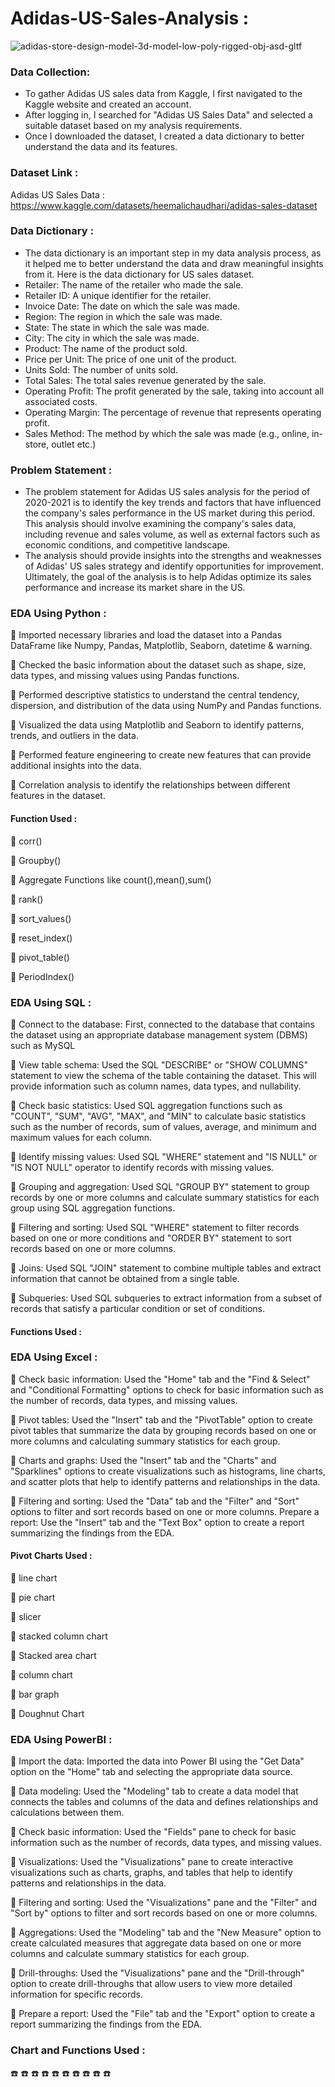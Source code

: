 # Adidas-US-Sales-Analysis :
![adidas-store-design-model-3d-model-low-poly-rigged-obj-asd-gltf](https://user-images.githubusercontent.com/98810351/235490784-6532023e-4236-4a23-8f52-66c51661bead.jpg)

### Data Collection:
- To gather Adidas US sales data from Kaggle, I first navigated to the Kaggle website and created an account. 
- After logging in, I searched for "Adidas US Sales Data" and selected a suitable dataset based on my analysis requirements. 
- Once I downloaded the dataset, I created a data dictionary to better understand the data and its features.

### Dataset Link :
Adidas US Sales Data : https://www.kaggle.com/datasets/heemalichaudhari/adidas-sales-dataset
### Data Dictionary :
- The data dictionary is an important step in my data analysis process, as it helped me to better understand the data and draw meaningful insights from it. Here is the data dictionary for US sales dataset.
- Retailer: The name of the retailer who made the sale.
- Retailer ID: A unique identifier for the retailer.
- Invoice Date: The date on which the sale was made.
- Region: The region in which the sale was made.
- State: The state in which the sale was made.
- City: The city in which the sale was made.
- Product: The name of the product sold.
- Price per Unit: The price of one unit of the product.
- Units Sold: The number of units sold.
- Total Sales: The total sales revenue generated by the sale.
- Operating Profit: The profit generated by the sale, taking into account all associated costs.
- Operating Margin: The percentage of revenue that represents operating profit.
- Sales Method: The method by which the sale was made (e.g., online, in-store, outlet etc.)




### Problem Statement :
- The problem statement for Adidas US sales analysis for the period of 2020-2021 is to identify the key trends and factors that have influenced the company's sales performance in the US market during this period. This analysis should involve examining the company's sales data, including revenue and sales volume, as well as external factors such as economic conditions, and competitive landscape.
-  The analysis should provide insights into the strengths and weaknesses of Adidas' US sales strategy and identify opportunities for improvement. Ultimately, the goal of the analysis is to help Adidas optimize its sales performance and increase its market share in the US.

### EDA Using Python :
:closed_umbrella: Imported necessary libraries and load the dataset into a Pandas DataFrame like Numpy, Pandas, Matplotlib, Seaborn, datetime & warning.

:closed_umbrella: Checked the basic information about the dataset such as shape, size, data types, and missing values using Pandas functions.

:closed_umbrella: Performed descriptive statistics to understand the central tendency, dispersion, and distribution of the data using NumPy and Pandas functions.

:closed_umbrella: Visualized the data using Matplotlib and Seaborn to identify patterns, trends, and outliers in the data.

:closed_umbrella: Performed feature engineering to create new features that can provide additional insights into the data.

:closed_umbrella: Correlation analysis to identify the relationships between different features in the dataset.
#### Function Used :
:panda_face: corr()

:panda_face: Groupby()

:panda_face: Aggregate Functions like count(),mean(),sum()

:panda_face: rank()

:panda_face: sort_values()

:panda_face: reset_index()

:panda_face: pivot_table()

:panda_face: PeriodIndex()

### EDA Using SQL :
:rocket: Connect to the database: First, connected to the database that contains the dataset using an appropriate database management system (DBMS) such as MySQL

:rocket: View table schema: Used the SQL "DESCRIBE" or "SHOW COLUMNS" statement to view the schema of the table containing the dataset. This will provide information such as column names, data types, and nullability.

:rocket: Check basic statistics: Used SQL aggregation functions such as "COUNT", "SUM", "AVG", "MAX", and "MIN" to calculate basic statistics such as the number of records, sum of values, average, and minimum and maximum values for each column.

:rocket: Identify missing values: Used SQL "WHERE" statement and "IS NULL" or "IS NOT NULL" operator to identify records with missing values.

:rocket: Grouping and aggregation: Used SQL "GROUP BY" statement to group records by one or more columns and calculate summary statistics for each group using SQL aggregation functions.

:rocket: Filtering and sorting: Used SQL "WHERE" statement to filter records based on one or more conditions and "ORDER BY" statement to sort records based on one or more columns.

:rocket: Joins: Used SQL "JOIN" statement to combine multiple tables and extract information that cannot be obtained from a single table.

:rocket: Subqueries: Used SQL subqueries to extract information from a subset of records that satisfy a particular condition or set of conditions.
#### Functions Used :



### EDA Using Excel :
:truck: Check basic information: Used the "Home" tab and the "Find & Select" and "Conditional Formatting" options to check for basic information such as the number of records, data types, and missing values.

:truck: Pivot tables: Used the "Insert" tab and the "PivotTable" option to create pivot tables that summarize the data by grouping records based on one or more columns and calculating summary statistics for each group.

:truck: Charts and graphs: Used the "Insert" tab and the "Charts" and "Sparklines" options to create visualizations such as histograms, line charts, and scatter plots that help to identify patterns and relationships in the data.

:truck: Filtering and sorting: Used the "Data" tab and the "Filter" and "Sort" options to filter and sort records based on one or more columns.
Prepare a report: Use the "Insert" tab and the "Text Box" option to create a report summarizing the findings from the EDA.

#### Pivot Charts Used :
:tokyo_tower: line chart

:tokyo_tower: pie chart

:tokyo_tower: slicer

:tokyo_tower: stacked column chart

:tokyo_tower: Stacked area chart

:tokyo_tower: column chart

:tokyo_tower: bar graph

:tokyo_tower: Doughnut Chart

### EDA Using PowerBI :
:movie_camera: Import the data: Imported the data into Power BI using the "Get Data" option on the "Home" tab and selecting the appropriate data source.

:movie_camera: Data modeling: Used the "Modeling" tab to create a data model that connects the tables and columns of the data and defines relationships and calculations between them.

:movie_camera: Check basic information: Used the "Fields" pane to check for basic information such as the number of records, data types, and missing values.

:movie_camera: Visualizations: Used the "Visualizations" pane to create interactive visualizations such as charts, graphs, and tables that help to identify patterns and relationships in the data.

:movie_camera: Filtering and sorting: Used the "Visualizations" pane and the "Filter" and "Sort by" options to filter and sort records based on one or more columns.

:movie_camera: Aggregations: Used the "Modeling" tab and the "New Measure" option to create calculated measures that aggregate data based on one or more columns and calculate summary statistics for each group.

:movie_camera: Drill-throughs: Used the "Visualizations" pane and the "Drill-through" option to create drill-throughs that allow users to view more detailed information for specific records.

:movie_camera: Prepare a report: Used the "File" tab and the "Export" option to create a report summarizing the findings from the EDA.

### Chart and Functions Used :
:phone:
:phone:
:phone:
:phone:
:phone:
:phone:
:phone:
:phone:
:phone:
:phone:
